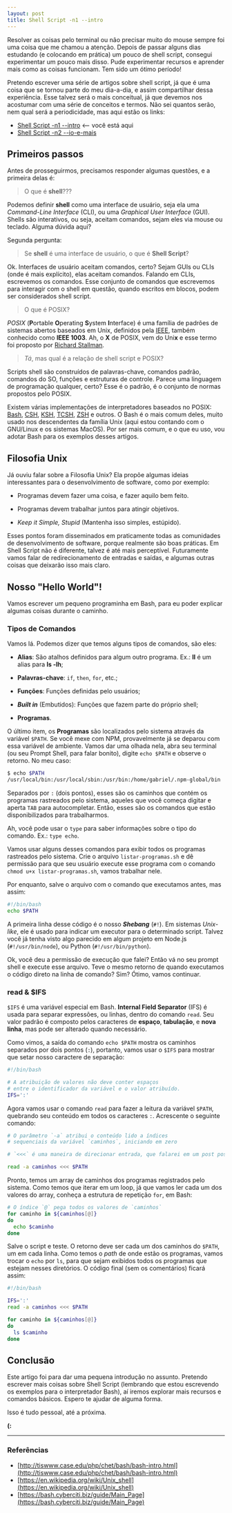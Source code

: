 ```yaml
---
layout: post
title: Shell Script -n1 --intro
---
```


Resolver as coisas pelo terminal ou não precisar muito do mouse sempre foi uma coisa que me chamou a atenção. Depois de passar alguns dias estudando (e colocando em prática) um pouco de shell script, consegui experimentar um pouco mais disso. Pude experimentar recursos e aprender mais como as coisas funcionam. Tem sido um ótimo período!

Pretendo escrever uma série de artigos sobre shell script, já que é uma coisa que se tornou parte do meu dia-a-dia, e assim compartilhar dessa experiência. Esse talvez será o mais conceitual, já que devemos nos acostumar com uma série de conceitos e termos. Não sei quantos serão, nem qual será a periodicidade, mas aqui estão os links:

* [Shell Script -n1 --intro](http://gabrielprates.com/2017/01/08/shell-script-01-introducao.html) <-- você está aqui
* [Shell Script -n2 --io-e-mais](http://gabrielprates.com/2017/10/20/shell-script-02-io-e-mais.html)


## Primeiros passos

Antes de prosseguirmos, precisamos responder algumas questões, e a primeira delas é:

> O que é **shell**???

Podemos definir **shell** como uma interface de usuário, seja ela uma *Command-Line Interface* (CLI), ou uma *Graphical User Interface* (GUI). Shells são interativos, ou seja, aceitam comandos, sejam eles via mouse ou teclado. Alguma dúvida aqui?

Segunda pergunta:

> Se **shell** é uma interface de usuário, o que é **Shell Script**?

Ok. Interfaces de usuário aceitam comandos, certo? Sejam GUIs ou CLIs (onde é mais explícito), elas aceitam comandos. Falando em CLIs, escrevemos os comandos. Esse conjunto de comandos que escrevemos para interagir com o shell em questão, quando escritos em blocos, podem ser considerados shell script.

> O que é POSIX?

*POSIX* (**P**ortable **O**perating **S**ystem **I**nterface) é uma família de padrões de sistemas abertos baseados em Unix, definidos pela [IEEE](http://www.ieee.org/index.html), também conhecido como **IEEE 1003**. Ah, o **X** de POSIX, vem do Uni**x** e esse termo foi proposto por [Richard Stallman](https://en.wikipedia.org/wiki/Richard_Stallman).

> *Tá*, mas qual é a relação de shell script e POSIX?

Scripts shell são construídos de palavras-chave, comandos padrão, comandos do SO, funções e estruturas de controle. Parece uma linguagem de programação qualquer, certo? Esse é o padrão, é o conjunto de normas propostos pelo POSIX.

Existem várias implementações de interpretadores baseados no POSIX: [Bash](https://www.gnu.org/software/bash/), [CSH](https://en.wikipedia.org/wiki/C_shell), [KSH](https://en.wikipedia.org/wiki/KornShell), [TCSH](https://en.wikipedia.org/wiki/Tcsh), [ZSH](https://en.wikipedia.org/wiki/Z_shell) e outros. O Bash é o mais comum deles, muito usado nos descendentes da família Unix (aqui estou contando com o GNU/Linux e os sistemas MacOS). Por ser mais comum, e o que eu uso, vou adotar Bash para os exemplos desses artigos.

## Filosofia Unix

Já ouviu falar sobre a Filosofia Unix? Ela propõe algumas ideias interessantes para o desenvolvimento de software, como por exemplo:

* Programas devem fazer uma coisa, e fazer aquilo bem feito.

* Programas devem trabalhar juntos para atingir objetivos.

* *Keep it Simple, Stupid* (Mantenha isso simples, estúpido).

Esses pontos foram disseminados em praticamente todas as comunidades de desenvolvimento de software, porque realmente são boas práticas. Em Shell Script não é diferente, talvez é até mais perceptível. Futuramente vamos falar de redirecionamento de entradas e saídas, e algumas outras coisas que deixarão isso mais claro.

## Nosso "Hello World"!

Vamos escrever um pequeno programinha em Bash, para eu poder explicar algumas coisas durante o caminho.

### Tipos de Comandos

Vamos lá. Podemos dizer que temos alguns tipos de comandos, são eles:

* **Alias**: São atalhos definidos para algum outro programa. Ex.: **ll** é um alias para **ls -lh**;

* **Palavras-chave**: `if`, `then`, `for`, etc.;

* **Funções**: Funções definidas pelo usuários;

* ***Built in*** (Embutidos): Funções que fazem parte do próprio shell;

* **Programas**.

O último item, os **Programas** são localizados pelo sistema através da variável `$PATH`. Se você mexe com NPM, provavelmente já se deparou com essa variável de ambiente. Vamos dar uma olhada nela, abra seu terminal (ou seu Prompt Shell, para falar bonito), digite `echo $PATH` e observe o retorno. No meu caso:

```sh
$ echo $PATH
/usr/local/bin:/usr/local/sbin:/usr/bin:/home/gabriel/.npm-global/bin
```

Separados por `:` (dois pontos), esses são os caminhos que contém os programas rastreados pelo sistema, aqueles que você começa digitar e aperta `TAB` para autocompletar. Então, esses são os comandos que estão disponibilizados para trabalharmos.

Ah, você pode usar o `type` para saber informações sobre o tipo do comando. Ex.: `type echo`.

Vamos usar alguns desses comandos para exibir todos os programas rastreados pelo sistema. Crie o arquivo `listar-programas.sh` e dê permissão para que seu usuário execute esse programa com o comando `chmod u+x listar-programas.sh`, vamos trabalhar nele.

Por enquanto, salve o arquivo com o comando que executamos antes, mas assim:

```sh
#!/bin/bash
echo $PATH
```

A primeira linha desse código é o nosso ***Shebang*** (`#!`). Em sistemas *Unix-like*, ele é usado para indicar um executor para o determinado script. Talvez você já tenha visto algo parecido em algum projeto em Node.js (`#!/usr/bin/node`), ou Python (`#!/usr/bin/python`).

Ok, você deu a permissão de execução que falei? Então vá no seu prompt shell e execute esse arquivo. Teve o mesmo retorno de quando executamos o código direto na linha de comando? Sim? Ótimo, vamos continuar.

### read & $IFS

`$IFS` é uma variável especial em Bash. **Internal Field Separator** (IFS) é usada para separar expressões, ou linhas, dentro do comando `read`. Seu valor padrão é composto pelos caracteres de **espaço**, **tabulação**, e **nova linha**, mas pode ser alterado quando necessário.

Como vimos, a saída do comando `echo $PATH` mostra os caminhos separados por dois pontos (`:`), portanto, vamos usar o `$IFS` para mostrar que setar nosso caractere de separação:

```sh
#!/bin/bash

# A atribuição de valores não deve conter espaços
# entre o identificador da variável e o valor atribuído.
IFS=':'
```

Agora vamos usar o comando `read` para fazer a leitura da variável `$PATH`, quebrando seu conteúdo em todos os caracteres `:`. Acrescente o seguinte comando:

```sh
# O parâmetro `-a` atribui o conteúdo lido a índices
# sequenciais da variável `caminhos`, iniciando em zero

# `<<<` é uma maneira de direcionar entrada, que falarei em um post posterior

read -a caminhos <<< $PATH
```

Pronto, temos um array de caminhos dos programas registrados pelo sistema. Como temos que iterar em um loop, já que vamos ler cada um dos valores do array, conheça a estrutura de repetição `for`, em Bash:

```sh
# O índice `@` pega todos os valores de `caminhos`
for caminho in ${caminhos[@]}
do
  echo $caminho
done
```

Salve o script e teste. O retorno deve ser cada um dos caminhos do `$PATH`, um em cada linha. Como temos o *path* de onde estão os programas, vamos trocar o `echo` por `ls`, para que sejam exibidos todos os programas que estejam nesses diretórios. O código final (sem os comentários) ficará assim:

```sh
#!/bin/bash

IFS=':'
read -a caminhos <<< $PATH

for caminho in ${caminhos[@]}
do
  ls $caminho
done
```

## Conclusão

Este artigo foi para dar uma pequena introdução no assunto. Pretendo escrever mais coisas sobre Shell Script (lembrando que estou escrevendo os exemplos para o interpretador Bash), aí iremos explorar mais recursos e comandos básicos. Espero te ajudar de alguma forma.

Isso é tudo pessoal, até a próxima.

**(:**

---

### Referências
* [http://tiswww.case.edu/php/chet/bash/bash-intro.html](http://tiswww.case.edu/php/chet/bash/bash-intro.html)
* [https://en.wikipedia.org/wiki/Unix_shell](https://en.wikipedia.org/wiki/Unix_shell)
* [https://bash.cyberciti.biz/guide/Main_Page](https://bash.cyberciti.biz/guide/Main_Page)
